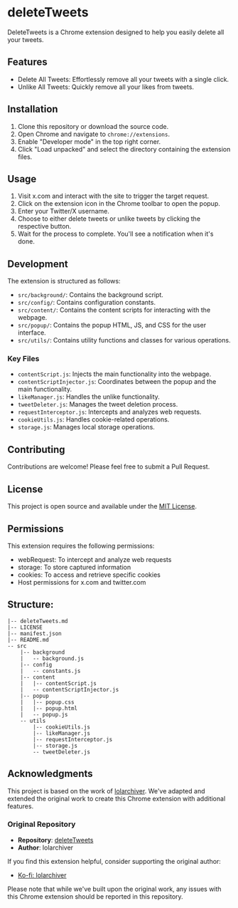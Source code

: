 # deleteTweets

DeleteTweets is a Chrome extension designed to help you easily delete all your tweets.

## Features

- Delete All Tweets: Effortlessly remove all your tweets with a single click.
- Unlike All Tweets: Quickly remove all your likes from tweets.

## Installation

1. Clone this repository or download the source code.
2. Open Chrome and navigate to `chrome://extensions`.
3. Enable "Developer mode" in the top right corner.
4. Click "Load unpacked" and select the directory containing the extension files.

## Usage

1. Visit x.com and interact with the site to trigger the target request.
2. Click on the extension icon in the Chrome toolbar to open the popup.
3. Enter your Twitter/X username.
4. Choose to either delete tweets or unlike tweets by clicking the respective button.
5. Wait for the process to complete. You'll see a notification when it's done.

## Development

The extension is structured as follows:

- `src/background/`: Contains the background script.
- `src/config/`: Contains configuration constants.
- `src/content/`: Contains the content scripts for interacting with the webpage.
- `src/popup/`: Contains the popup HTML, JS, and CSS for the user interface.
- `src/utils/`: Contains utility functions and classes for various operations.

### Key Files

- `contentScript.js`: Injects the main functionality into the webpage.
- `contentScriptInjector.js`: Coordinates between the popup and the main functionality.
- `likeManager.js`: Handles the unlike functionality.
- `tweetDeleter.js`: Manages the tweet deletion process.
- `requestInterceptor.js`: Intercepts and analyzes web requests.
- `cookieUtils.js`: Handles cookie-related operations.
- `storage.js`: Manages local storage operations.

## Contributing

Contributions are welcome! Please feel free to submit a Pull Request.

## License

This project is open source and available under the [MIT License](LICENSE).

## Permissions

This extension requires the following permissions:
- webRequest: To intercept and analyze web requests
- storage: To store captured information
- cookies: To access and retrieve specific cookies
- Host permissions for x.com and twitter.com

## Structure:
``````
|-- deleteTweets.md
|-- LICENSE
|-- manifest.json
|-- README.md
-- src
    |-- background
    |   -- background.js
    |-- config
    |   -- constants.js
    |-- content
    |   |-- contentScript.js
    |   -- contentScriptInjector.js
    |-- popup
    |   |-- popup.css
    |   |-- popup.html
    |   -- popup.js
    -- utils
        |-- cookieUtils.js
        |-- likeManager.js
        |-- requestInterceptor.js
        |-- storage.js
        -- tweetDeleter.js
``````

## Acknowledgments

This project is based on the work of [lolarchiver](https://github.com/Lyfhael/DeleteTweets). We've adapted and extended the original work to create this Chrome extension with additional features.

### Original Repository
- **Repository**: [deleteTweets](https://github.com/Lyfhael/DeleteTweets)
- **Author**: lolarchiver

If you find this extension helpful, consider supporting the original author:
- [Ko-fi: lolarchiver](https://ko-fi.com/lolarchiver)

Please note that while we've built upon the original work, any issues with this Chrome extension should be reported in this repository.